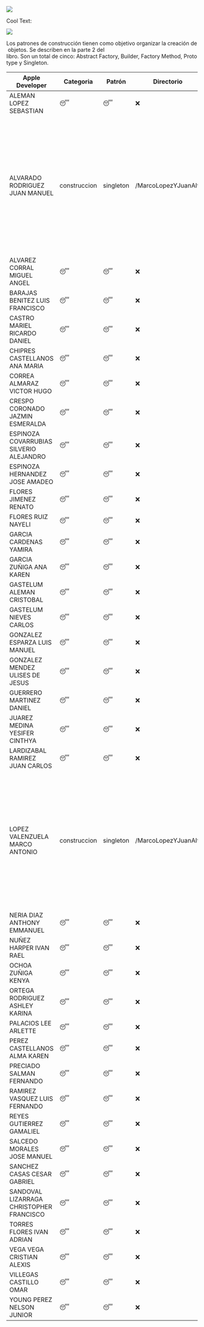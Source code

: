 ![](https://images.cooltext.com/4892932.png)

<a href="http://cooltext.com" target="_top"><img src="https://cooltext.com/images/ct_pixel.gif" width="80" height="15" alt="Cool Text: Logo and Graphics Generator" border="0" /></a>

![](http://1.bp.blogspot.com/-6jGRDxFYAGA/UUHYlmD6D8I/AAAAAAAAAE8/H5Pa8x98rCA/s1600/GOF.png)

Los patrones de construcción tienen como objetivo organizar la creación de objetos. Se describen en la parte 2 del 
libro. Son un total de cinco: Abstract Factory, Builder, Factory Method, Prototype y Singleton.

| Apple Developer | Categoria | Patrón | Directorio | Definición |
|------------------------------------------|------------|------------|------------|------------|
| ALEMAN LOPEZ SEBASTIAN | :sleeping: | :sleeping: | :x: | :sleeping: |
| ALVARADO RODRIGUEZ JUAN MANUEL | construccion | singleton | /MarcoLopezYJuanAlv |En ingeniería de software, el patrón singleton (instancia única en inglés) es un patrón de diseño diseñado para restringir la creación de objetos pertenecientes a una clase o el valor de un tipo a un único objeto.|
| ALVAREZ CORRAL MIGUEL ANGEL | :sleeping: | :sleeping: | :x: | :sleeping: |
| BARAJAS BENITEZ LUIS FRANCISCO | :sleeping: | :sleeping: | :x: | :sleeping: |
| CASTRO MARIEL RICARDO DANIEL | :sleeping: | :sleeping: | :x: | :sleeping: |
| CHIPRES CASTELLANOS ANA MARIA | :sleeping: | :sleeping: | :x: | :sleeping: |
| CORREA ALMARAZ VICTOR HUGO | :sleeping: | :sleeping: | :x: | :sleeping: |
| CRESPO CORONADO JAZMIN ESMERALDA | :sleeping: | :sleeping: | :x: | :sleeping: |
| ESPINOZA COVARRUBIAS SILVERIO ALEJANDRO | :sleeping: | :sleeping: | :x: | :sleeping: |
| ESPINOZA HERNANDEZ JOSE AMADEO | :sleeping: | :sleeping: | :x: | :sleeping: |
| FLORES JIMENEZ RENATO | :sleeping: | :sleeping: | :x: | :sleeping: |
| FLORES RUIZ NAYELI | :sleeping: | :sleeping: | :x: | :sleeping: |
| GARCIA CARDENAS YAMIRA | :sleeping: | :sleeping: | :x: | :sleeping: |
| GARCIA ZUÑIGA ANA KAREN | :sleeping: | :sleeping: | :x: | :sleeping: |
| GASTELUM ALEMAN CRISTOBAL | :sleeping: | :sleeping: | :x: | :sleeping: |
| GASTELUM NIEVES CARLOS | :sleeping: | :sleeping: | :x: | :sleeping: |
| GONZALEZ ESPARZA LUIS MANUEL | :sleeping: | :sleeping: | :x: | :sleeping: |
| GONZALEZ MENDEZ ULISES DE JESUS | :sleeping: | :sleeping: | :x: | :sleeping: |
| GUERRERO MARTINEZ DANIEL | :sleeping: | :sleeping: | :x: | :sleeping: |
| JUAREZ MEDINA YESIFER CINTHYA | :sleeping: | :sleeping: | :x: | :sleeping: |
| LARDIZABAL RAMIREZ JUAN CARLOS | :sleeping: | :sleeping: | :x: | :sleeping: |
| LOPEZ VALENZUELA MARCO ANTONIO | construccion | singleton | /MarcoLopezYJuanAlv |En ingeniería de software, el patrón singleton (instancia única en inglés) es un patrón de diseño diseñado para restringir la creación de objetos pertenecientes a una clase o el valor de un tipo a un único objeto.|| MENDOZA MARTINEZ BEATRIZ DAYHAN | :sleeping: | :sleeping: | :x: | :sleeping: |
| NERIA DIAZ ANTHONY EMMANUEL | :sleeping: | :sleeping: | :x: | :sleeping: |
| NUÑEZ HARPER IVAN RAEL | :sleeping: | :sleeping: | :x: | :sleeping: |
| OCHOA ZUÑIGA KENYA | :sleeping: | :sleeping: | :x: | :sleeping: |
| ORTEGA RODRIGUEZ ASHLEY KARINA | :sleeping: | :sleeping: | :x: | :sleeping: |
| PALACIOS LEE ARLETTE | :sleeping: | :sleeping: | :x: | :sleeping: |
| PEREZ CASTELLANOS ALMA KAREN | :sleeping: | :sleeping: | :x: | :sleeping: |
| PRECIADO SALMAN FERNANDO | :sleeping: | :sleeping: | :x: | :sleeping: |
| RAMIREZ VASQUEZ LUIS FERNANDO | :sleeping: | :sleeping: | :x: | :sleeping: |
| REYES GUTIERREZ GAMALIEL | :sleeping: | :sleeping: | :x: | :sleeping: |
| SALCEDO MORALES JOSE MANUEL | :sleeping: | :sleeping: | :x: | :sleeping: |
| SANCHEZ CASAS CESAR GABRIEL | :sleeping: | :sleeping: | :x: | :sleeping: |
| SANDOVAL LIZARRAGA CHRISTOPHER FRANCISCO | :sleeping: | :sleeping: | :x: | :sleeping: |
| TORRES FLORES IVAN ADRIAN | :sleeping: | :sleeping: | :x: | :sleeping: |
| VEGA VEGA CRISTIAN ALEXIS | :sleeping: | :sleeping: | :x: | :sleeping: |
| VILLEGAS CASTILLO OMAR | :sleeping: | :sleeping: | :x: | :sleeping: |
| YOUNG PEREZ NELSON JUNIOR | :sleeping: | :sleeping: | :x: | :sleeping: |

